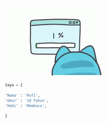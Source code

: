 ![Avatar](tenor.gif)
```python
Saya = {

'Nama' : 'Rofi',
'Umur' : '18 Tahun',
'Hobi' : 'Membaca',

}
```
